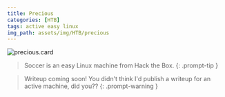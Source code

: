 ```yaml
---
title: Precious
categories: [HTB]
tags: active easy linux
img_path: assets/img/HTB/precious
---
```


![precious.card](Precious.png)

> Soccer is an easy Linux machine from Hack the Box. 
{: .prompt-tip }

> Writeup coming soon! You didn't think I'd publish a writeup for an active machine, did you??
{: .prompt-warning }